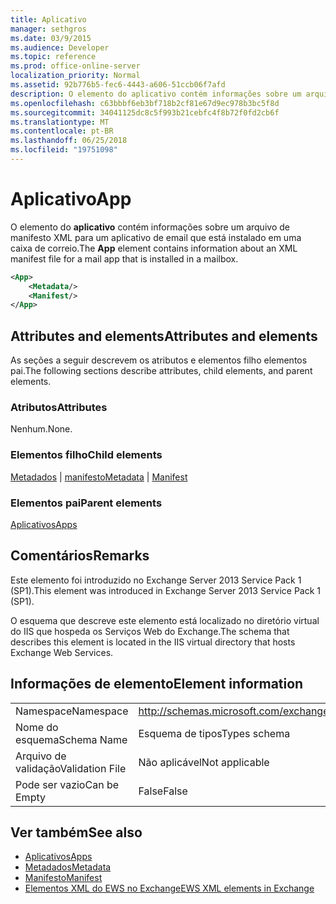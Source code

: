 ```yaml
---
title: Aplicativo
manager: sethgros
ms.date: 03/9/2015
ms.audience: Developer
ms.topic: reference
ms.prod: office-online-server
localization_priority: Normal
ms.assetid: 92b776b5-fec6-4443-a606-51ccb06f7afd
description: O elemento do aplicativo contém informações sobre um arquivo de manifesto XML para um aplicativo de email que está instalado em uma caixa de correio.
ms.openlocfilehash: c63bbbf6eb3bf718b2cf81e67d9ec978b3bc5f8d
ms.sourcegitcommit: 34041125dc8c5f993b21cebfc4f8b72f0fd2cb6f
ms.translationtype: MT
ms.contentlocale: pt-BR
ms.lasthandoff: 06/25/2018
ms.locfileid: "19751098"
---
```

# <a name="app"></a><span data-ttu-id="4a33f-103">Aplicativo</span><span class="sxs-lookup"><span data-stu-id="4a33f-103">App</span></span>

<span data-ttu-id="4a33f-104">O elemento do **aplicativo** contém informações sobre um arquivo de manifesto XML para um aplicativo de email que está instalado em uma caixa de correio.</span><span class="sxs-lookup"><span data-stu-id="4a33f-104">The **App** element contains information about an XML manifest file for a mail app that is installed in a mailbox.</span></span> 
  
```XML
<App>
    <Metadata/>
    <Manifest/>
</App>
```

## <a name="attributes-and-elements"></a><span data-ttu-id="4a33f-105">Attributes and elements</span><span class="sxs-lookup"><span data-stu-id="4a33f-105">Attributes and elements</span></span>

<span data-ttu-id="4a33f-106">As seções a seguir descrevem os atributos e elementos filho elementos pai.</span><span class="sxs-lookup"><span data-stu-id="4a33f-106">The following sections describe attributes, child elements, and parent elements.</span></span>
  
### <a name="attributes"></a><span data-ttu-id="4a33f-107">Atributos</span><span class="sxs-lookup"><span data-stu-id="4a33f-107">Attributes</span></span>

<span data-ttu-id="4a33f-108">Nenhum.</span><span class="sxs-lookup"><span data-stu-id="4a33f-108">None.</span></span>
  
### <a name="child-elements"></a><span data-ttu-id="4a33f-109">Elementos filho</span><span class="sxs-lookup"><span data-stu-id="4a33f-109">Child elements</span></span>

<span data-ttu-id="4a33f-110">[Metadados](metadata-ex15websvcsotherref.md) | [manifesto](manifest.md)</span><span class="sxs-lookup"><span data-stu-id="4a33f-110">[Metadata](metadata-ex15websvcsotherref.md) | [Manifest](manifest.md)</span></span>
  
### <a name="parent-elements"></a><span data-ttu-id="4a33f-111">Elementos pai</span><span class="sxs-lookup"><span data-stu-id="4a33f-111">Parent elements</span></span>

[<span data-ttu-id="4a33f-112">Aplicativos</span><span class="sxs-lookup"><span data-stu-id="4a33f-112">Apps</span></span>](apps.md)
  
## <a name="remarks"></a><span data-ttu-id="4a33f-113">Comentários</span><span class="sxs-lookup"><span data-stu-id="4a33f-113">Remarks</span></span>

<span data-ttu-id="4a33f-114">Este elemento foi introduzido no Exchange Server 2013 Service Pack 1 (SP1).</span><span class="sxs-lookup"><span data-stu-id="4a33f-114">This element was introduced in Exchange Server 2013 Service Pack 1 (SP1).</span></span>
  
<span data-ttu-id="4a33f-115">O esquema que descreve este elemento está localizado no diretório virtual do IIS que hospeda os Serviços Web do Exchange.</span><span class="sxs-lookup"><span data-stu-id="4a33f-115">The schema that describes this element is located in the IIS virtual directory that hosts Exchange Web Services.</span></span>
  
## <a name="element-information"></a><span data-ttu-id="4a33f-116">Informações de elemento</span><span class="sxs-lookup"><span data-stu-id="4a33f-116">Element information</span></span>

|||
|:-----|:-----|
|<span data-ttu-id="4a33f-117">Namespace</span><span class="sxs-lookup"><span data-stu-id="4a33f-117">Namespace</span></span>  <br/> |http://schemas.microsoft.com/exchange/services/2006/types  <br/> |
|<span data-ttu-id="4a33f-118">Nome do esquema</span><span class="sxs-lookup"><span data-stu-id="4a33f-118">Schema Name</span></span>  <br/> |<span data-ttu-id="4a33f-119">Esquema de tipos</span><span class="sxs-lookup"><span data-stu-id="4a33f-119">Types schema</span></span>  <br/> |
|<span data-ttu-id="4a33f-120">Arquivo de validação</span><span class="sxs-lookup"><span data-stu-id="4a33f-120">Validation File</span></span>  <br/> |<span data-ttu-id="4a33f-121">Não aplicável</span><span class="sxs-lookup"><span data-stu-id="4a33f-121">Not applicable</span></span>  <br/> |
|<span data-ttu-id="4a33f-122">Pode ser vazio</span><span class="sxs-lookup"><span data-stu-id="4a33f-122">Can be Empty</span></span>  <br/> |<span data-ttu-id="4a33f-123">False</span><span class="sxs-lookup"><span data-stu-id="4a33f-123">False</span></span>  <br/> |
   
## <a name="see-also"></a><span data-ttu-id="4a33f-124">Ver também</span><span class="sxs-lookup"><span data-stu-id="4a33f-124">See also</span></span>

- [<span data-ttu-id="4a33f-125">Aplicativos</span><span class="sxs-lookup"><span data-stu-id="4a33f-125">Apps</span></span>](apps.md)
- [<span data-ttu-id="4a33f-126">Metadados</span><span class="sxs-lookup"><span data-stu-id="4a33f-126">Metadata</span></span>](metadata-ex15websvcsotherref.md)
- [<span data-ttu-id="4a33f-127">Manifesto</span><span class="sxs-lookup"><span data-stu-id="4a33f-127">Manifest</span></span>](manifest.md)
- [<span data-ttu-id="4a33f-128">Elementos XML do EWS no Exchange</span><span class="sxs-lookup"><span data-stu-id="4a33f-128">EWS XML elements in Exchange</span></span>](ews-xml-elements-in-exchange.md)

